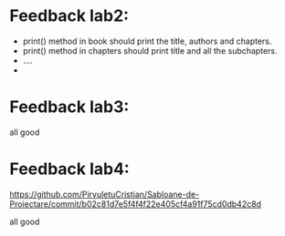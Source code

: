 # Feedback lab2:

- print() method in book should print the title, authors and chapters. 
- print() method in chapters should print title and all the subchapters.
- ....
- 

# Feedback lab3:

all good

# Feedback lab4:
https://github.com/PirvuletuCristian/Sabloane-de-Proiectare/commit/b02c81d7e5f4f4f22e405cf4a91f75cd0db42c8d

all good
